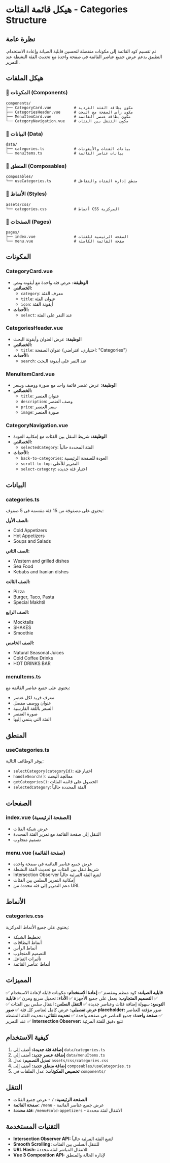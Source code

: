 # هيكل قائمة الفئات - Categories Structure

## نظرة عامة
تم تقسيم كود القائمة إلى مكونات منفصلة لتحسين قابلية الصيانة وإعادة الاستخدام. التطبيق يدعم عرض جميع عناصر القائمة في صفحة واحدة مع تحديث الفئة النشطة عند التمرير.

## هيكل الملفات

### 📁 المكونات (Components)
```
components/
├── CategoryCard.vue          # مكون بطاقة الفئة الفردية
├── CategoriesHeader.vue      # مكون رأس الصفحة مع البحث
├── MenuItemCard.vue          # مكون بطاقة عنصر القائمة
└── CategoryNavigation.vue    # مكون التنقل بين الفئات
```

### 📁 البيانات (Data)
```
data/
├── categories.ts             # بيانات الفئات والأيقونات
└── menuItems.ts              # بيانات عناصر القائمة
```

### 📁 المنطق (Composables)
```
composables/
└── useCategories.ts          # منطق إدارة الفئات والتفاعل
```

### 📁 الأنماط (Styles)
```
assets/css/
└── categories.css            # أنماط CSS المركزية
```

### 📁 الصفحات (Pages)
```
pages/
├── index.vue                 # الصفحة الرئيسية للفئات
└── menu.vue                  # صفحة القائمة الكاملة
```

## المكونات

### CategoryCard.vue
- **الوظيفة:** عرض فئة واحدة مع أيقونة ونص
- **الخصائص:**
  - `category`: معرف الفئة
  - `title`: عنوان الفئة
  - `icon`: أيقونة الفئة
- **الأحداث:**
  - `select`: عند النقر على الفئة

### CategoriesHeader.vue
- **الوظيفة:** عرض العنوان وأيقونة البحث
- **الخصائص:**
  - `title`: عنوان الصفحة (اختياري، افتراضي: "Categories")
- **الأحداث:**
  - `search`: عند النقر على أيقونة البحث

### MenuItemCard.vue
- **الوظيفة:** عرض عنصر قائمة واحد مع صورة ووصف وسعر
- **الخصائص:**
  - `title`: عنوان العنصر
  - `description`: وصف العنصر
  - `price`: سعر العنصر
  - `image`: صورة العنصر

### CategoryNavigation.vue
- **الوظيفة:** شريط التنقل بين الفئات مع إمكانية العودة
- **الخصائص:**
  - `selectedCategory`: الفئة المحددة حالياً
- **الأحداث:**
  - `back-to-categories`: العودة للصفحة الرئيسية
  - `scroll-to-top`: التمرير للأعلى
  - `select-category`: اختيار فئة جديدة

## البيانات

### categories.ts
يحتوي على مصفوفة من 15 فئة مقسمة في 5 صفوف:

**الصف الأول:**
- Cold Appetizers
- Hot Appetizers  
- Soups and Salads

**الصف الثاني:**
- Western and grilled dishes
- Sea Food
- Kebabs and Iranian dishes

**الصف الثالث:**
- Pizza
- Burger, Taco, Pasta
- Special Makhtil

**الصف الرابع:**
- Mocktails
- SHAKES
- Smoothie

**الصف الخامس:**
- Natural Seasonal Juices
- Cold Coffee Drinks
- HOT DRINKS BAR

### menuItems.ts
يحتوي على جميع عناصر القائمة مع:
- معرف فريد لكل عنصر
- عنوان ووصف مفصل
- السعر باللغة الفارسية
- صورة العنصر
- الفئة التي ينتمي إليها

## المنطق

### useCategories.ts
يوفر الوظائف التالية:
- `selectCategory(categoryId)`: اختيار فئة
- `handleSearch()`: معالجة البحث
- `getCategories()`: الحصول على قائمة الفئات
- `selectedCategory`: الفئة المحددة حالياً

## الصفحات

### index.vue (الصفحة الرئيسية)
- عرض شبكة الفئات
- التنقل إلى صفحة القائمة مع تمرير الفئة المحددة
- تصميم متجاوب

### menu.vue (صفحة القائمة)
- عرض جميع عناصر القائمة في صفحة واحدة
- شريط تنقل بين الفئات مع تحديث الفئة النشطة
- Intersection Observer لتتبع الفئة المرئية حالياً
- إمكانية التمرير السلس بين الفئات
- دعم التمرير إلى فئة محددة من URL

## الأنماط

### categories.css
يحتوي على جميع الأنماط المركزية:
- تخطيط الشبكة
- أنماط البطاقات
- أنماط الرأس
- التصميم المتجاوب
- تأثيرات التفاعل
- أنماط عناصر القائمة

## المميزات

✅ **قابلية الصيانة:** كود منظم ومقسم
✅ **إعادة الاستخدام:** مكونات قابلة لإعادة الاستخدام
✅ **التصميم المتجاوب:** يعمل على جميع الأجهزة
✅ **الأداء:** تحميل سريع ومرن
✅ **قابلية التوسع:** سهولة إضافة فئات وعناصر جديدة
✅ **التنقل السلس:** انتقال سلس بين الفئات
✅ **عرض تفصيلي:** عرض كامل لعناصر كل فئة
✅ **صور placeholder:** صور مؤقتة للعناصر
✅ **صفحة واحدة:** جميع العناصر في صفحة واحدة
✅ **تحديث تلقائي:** تحديث الفئة النشطة عند التمرير
✅ **Intersection Observer:** تتبع دقيق للفئة المرئية

## كيفية الاستخدام

1. **إضافة فئة جديدة:** أضف إلى `data/categories.ts`
2. **إضافة عنصر جديد:** أضف إلى `data/menuItems.ts`
3. **تعديل التصميم:** عدل `assets/css/categories.css`
4. **إضافة منطق جديد:** أضف إلى `composables/useCategories.ts`
5. **تخصيص المكونات:** عدل الملفات في `components/`

## التنقل

- **الصفحة الرئيسية:** `/` - عرض جميع الفئات
- **صفحة القائمة:** `/menu` - عرض جميع عناصر القائمة
- **فئة محددة:** `/menu#cold-appetizers` - الانتقال لفئة محددة

## التقنيات المستخدمة

- **Intersection Observer API:** لتتبع الفئة المرئية حالياً
- **Smooth Scrolling:** للتنقل السلس بين الفئات
- **URL Hash:** للانتقال المباشر لفئة محددة
- **Vue 3 Composition API:** لإدارة الحالة والمنطق
